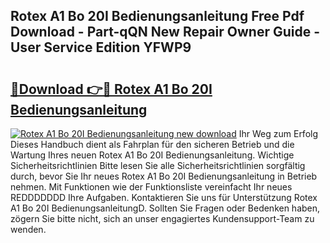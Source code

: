 ## Rotex A1 Bo 20I Bedienungsanleitung Free Pdf Download - Part-qQN New Repair Owner Guide - User Service Edition YFWP9

# <h2><a href="http://df2y75.blite.top/?on=Rotex+A1+Bo+20I+Bedienungsanleitung">🔗Download 👉🔴 Rotex A1 Bo 20I Bedienungsanleitung</a></h2>

[![Rotex A1 Bo 20I Bedienungsanleitung new download](https://i.imgur.com/lujVjoI.png)](http://df2y75.blite.top/?on=Rotex+A1+Bo+20I+Bedienungsanleitung)
Ihr Weg zum Erfolg Dieses Handbuch dient als Fahrplan für den sicheren Betrieb und die Wartung Ihres neuen Rotex A1 Bo 20I Bedienungsanleitung. Wichtige Sicherheitsrichtlinien Bitte lesen Sie alle Sicherheitsrichtlinien sorgfältig durch, bevor Sie Ihr neues Rotex A1 Bo 20I Bedienungsanleitung in Betrieb nehmen. Mit Funktionen wie der Funktionsliste vereinfacht Ihr neues REDDDDDDD Ihre Aufgaben. Kontaktieren Sie uns für Unterstützung Rotex A1 Bo 20I BedienungsanleitungD. Sollten Sie Fragen oder Bedenken haben, zögern Sie bitte nicht, sich an unser engagiertes Kundensupport-Team zu wenden.
